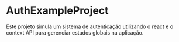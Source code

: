 # AuthExampleProject

Este projeto simula um sistema de autenticação utilizando o react e o context API 
para gerenciar estados globais na aplicação.
